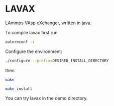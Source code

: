 # LAVAX
LAmmps VAsp eXchanger, written in java.

To compile lavax first run
```bash
autoreconf -i
```
Configure the environment:
```bash
./configure --prefix=DESIRED_INSTALL_DIRECTORY
```
then
```bash
make
```
```bash
make install
```

You can try lavax in the demo directory.

